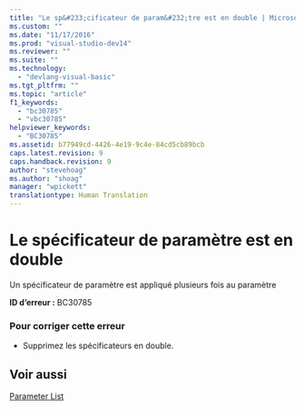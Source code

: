 ```yaml
---
title: "Le sp&#233;cificateur de param&#232;tre est en double | Microsoft Docs"
ms.custom: ""
ms.date: "11/17/2016"
ms.prod: "visual-studio-dev14"
ms.reviewer: ""
ms.suite: ""
ms.technology: 
  - "devlang-visual-basic"
ms.tgt_pltfrm: ""
ms.topic: "article"
f1_keywords: 
  - "bc30785"
  - "vbc30785"
helpviewer_keywords: 
  - "BC30785"
ms.assetid: b77949cd-4426-4e19-9c4e-84cd5cb89bcb
caps.latest.revision: 9
caps.handback.revision: 9
author: "stevehoag"
ms.author: "shoag"
manager: "wpickett"
translationtype: Human Translation
---
```

# Le sp&#233;cificateur de param&#232;tre est en double
Un spécificateur de paramètre est appliqué plusieurs fois au paramètre  
  
 **ID d’erreur :** BC30785  
  
### Pour corriger cette erreur  
  
-   Supprimez les spécificateurs en double.  
  
## Voir aussi  
 [Parameter List](../../visual-basic/language-reference/statements/parameter-list.md)